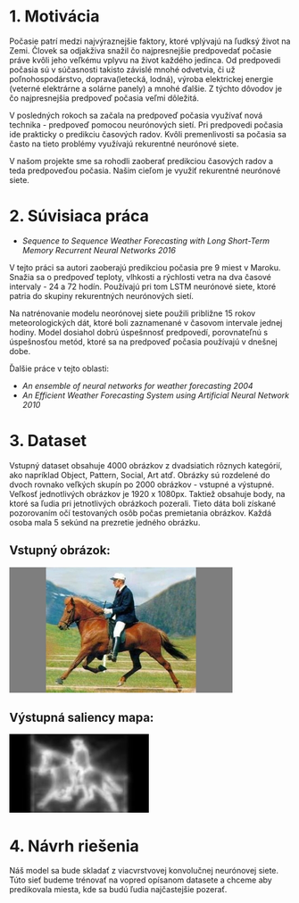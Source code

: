 # 1. Motivácia
Počasie patrí medzi najvýraznejšie faktory, ktoré vplývajú na ľudksý život na Zemi. Človek sa odjakživa snažil čo najpresnejšie predpovedať počasie práve kvôli jeho veľkému vplyvu na život každého jedinca. Od predpovedi počasia sú v súčasnosti takisto závislé mnohé odvetvia, či už poľnohospodárstvo, doprava(letecká, lodná), výroba elektrickej energie (veterné elektrárne a solárne panely) a mnohé ďalšie. Z týchto dôvodov je čo najpresnejšia predpoveď počasia veľmi dôležitá.


V posledných rokoch sa začala na predpoveď počasia využívať nová technika - predpoveď pomocou neurónových sietí. Pri predpovedi počasia ide prakticky o predikciu časových radov. Kvôli premenlivosti sa počasia sa často na tieto problémy využívajú rekurentné neurónové siete.


V našom projekte sme sa rohodli zaoberať predikciou časových radov a teda predpoveďou počasia. Našim cieľom je využiť rekurentné neurónové siete.

# 2. Súvisiaca práca
- *Sequence to Sequence Weather Forecasting with Long Short-Term Memory Recurrent Neural Networks 2016*


V tejto práci sa autori zaoberajú predikciou počasia pre 9 miest v Maroku. Snažia sa o predpoveď teploty, vlhkosti a rýchlosti vetra na dva časové intervaly - 24 a 72 hodín. Používajú pri tom LSTM neurónové siete, ktoré patria do skupiny rekurentných neurónových sietí.

Na natrénovanie modelu neorónovej siete použili približne 15 rokov meteorologických dát, ktoré boli zaznamenané v časovom intervale jednej hodiny. Model dosiahol dobrú úspešnnosť predpovedí, porovnateľnú s úspešnosťou metód, ktoré sa na predpoveď počasia používajú v dnešnej dobe.

Ďalšie práce v tejto oblasti:
- *An ensemble of neural networks for weather forecasting 2004*
- *An Efficient Weather Forecasting System using Artificial Neural Network 2010*

# 3. Dataset
Vstupný dataset obsahuje 4000 obrázkov z dvadsiatich rôznych kategórií, ako napríklad Object, Pattern, Social, Art atď.
Obrázky sú rozdelené do dvoch rovnako veľkých skupín po 2000 obrázkov - vstupné a výstupné. Veľkosť jednotlivých obrázkov je 1920 x 1080px. Taktiež obsahuje body, na ktoré sa ľudia pri jetnotlivých obrázkoch pozerali. Tieto dáta boli získané pozorovaním očí testovaných osôb počas premietania obrázkov. Každá osoba mala 5 sekúnd na prezretie jedného obrázku.

## Vstupný obrázok:

![jazdec](./images/006.jpg)
## Výstupná saliency mapa:

![jazdecsaliency](./images/006_SaliencyMap.jpg "Input")


# 4. Návrh riešenia
Náš model sa bude skladať z viacvrstvovej konvolučnej neurónovej siete. Túto sieť budeme trénovať na vopred opísanom datasete a chceme aby predikovala miesta, kde sa budú ľudia najčastejšie pozerať.
